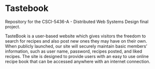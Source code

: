 # Tastebook
Repository for the  CSCI-5436-A - Distributed Web Systems Design final project.

TasteBook is a user-based website which gives visitors the freedom to search for recipes and also post new ones they may have on their own. When publicly launched, our site will securely maintain basic members’ information, such as user name, password, recipes posted, and liked recipes. The site is designed to provide users with an easy to use online recipe book that can be accessed anywhere with an internet connection.
